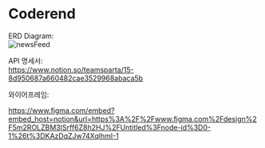 # Coderend
ERD Diagram: <br>
![newsFeed](https://github.com/finestra771/Coderend/assets/110015752/67484b05-fc98-48d4-a002-037ae7653d69)

API 명세서:<br>
https://www.notion.so/teamsparta/15-8d950687a660482cae3529968abaca5b

와이어프레임: <br>

https://www.figma.com/embed?embed_host=notion&url=https%3A%2F%2Fwww.figma.com%2Fdesign%2F5m2ROLZBM3ISrff6Z8h2HJ%2FUntitled%3Fnode-id%3D0-1%26t%3DKAzDqZJw74XqlhmI-1
